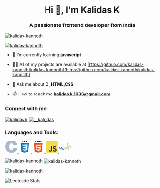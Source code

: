 <h1 align="center">Hi 👋, I'm Kalidas K</h1>
<h3 align="center">A passionate frontend developer from India</h3>

<p align="left"> <img src="https://komarev.com/ghpvc/?username=kalidas-kannoth&label=Profile%20views&color=0e75b6&style=flat" alt="kalidas-kannoth" /> </p>

<p align="left"> <a href="https://github.com/ryo-ma/github-profile-trophy"><img src="https://github-profile-trophy.vercel.app/?username=kalidas-kannoth" alt="kalidas-kannoth" /></a> </p>

- 🌱 I’m currently learning **javascript**

- 👨‍💻 All of my projects are available at [https://github.com/kalidas-kannoth/kalidas-kannoth](https://github.com/kalidas-kannoth/kalidas-kannoth)

- 💬 Ask me about **C ,HTML,CSS**

- 📫 How to reach me **kalidas.k.1036@gmail.com**

<h3 align="left">Connect with me:</h3>
<p align="left">
<a href="https://linkedin.com/in/kalidas k" target="blank"><img align="center" src="https://raw.githubusercontent.com/rahuldkjain/github-profile-readme-generator/master/src/images/icons/Social/linked-in-alt.svg" alt="kalidas k" height="30" width="40" /></a>
<a href="https://instagram.com/__kali_das" target="blank"><img align="center" src="https://raw.githubusercontent.com/rahuldkjain/github-profile-readme-generator/master/src/images/icons/Social/instagram.svg" alt="__kali_das" height="30" width="40" /></a>
</p>

<h3 align="left">Languages and Tools:</h3>
<p align="left"> <a href="https://www.cprogramming.com/" target="_blank" rel="noreferrer"> <img src="https://raw.githubusercontent.com/devicons/devicon/master/icons/c/c-original.svg" alt="c" width="40" height="40"/> </a> <a href="https://www.w3schools.com/css/" target="_blank" rel="noreferrer"> <img src="https://raw.githubusercontent.com/devicons/devicon/master/icons/css3/css3-original-wordmark.svg" alt="css3" width="40" height="40"/> </a> <a href="https://www.w3.org/html/" target="_blank" rel="noreferrer"> <img src="https://raw.githubusercontent.com/devicons/devicon/master/icons/html5/html5-original-wordmark.svg" alt="html5" width="40" height="40"/> </a> <a href="https://developer.mozilla.org/en-US/docs/Web/JavaScript" target="_blank" rel="noreferrer"> <img src="https://raw.githubusercontent.com/devicons/devicon/master/icons/javascript/javascript-original.svg" alt="javascript" width="40" height="40"/> </a> <a href="https://www.mysql.com/" target="_blank" rel="noreferrer"> <img src="https://raw.githubusercontent.com/devicons/devicon/master/icons/mysql/mysql-original-wordmark.svg" alt="mysql" width="40" height="40"/> </a> </p>

<p><img align="left" src="https://github-readme-stats.vercel.app/api/top-langs?username=kalidas-kannoth&show_icons=true&locale=en&layout=compact" alt="kalidas-kannoth" /></p>

<p>&nbsp;<img align="center" src="https://github-readme-stats.vercel.app/api?username=kalidas-kannoth&show_icons=true&locale=en" alt="kalidas-kannoth" /></p>

<p><img align="center" src="https://github-readme-streak-stats.herokuapp.com/?user=kalidas-kannoth&" alt="kalidas-kannoth" /></p

![Leetcode Stats](https://leetcard.jacoblin.cool/kalidas2004?ext=contest)
